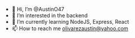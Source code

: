 - 👋 Hi, I’m @AustinO47
- 👀 I’m interested in the backend 
- 🌱 I’m currently learning NodeJS, Express, React
- 📫 How to reach me olivarezaustin@yahoo.com

<!---
AustinO47/AustinO47 is a ✨ special ✨ repository because its `README.md` (this file) appears on your GitHub profile.
You can click the Preview link to take a look at your changes.
--->
